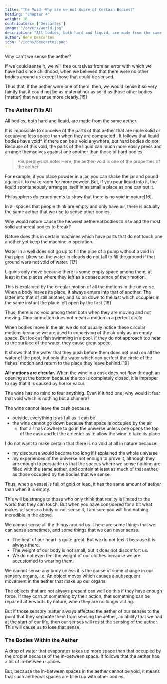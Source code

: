 ```yaml
---
title: "The Void--Why are we not Aware of Certain Bodies?"
heading: "Chapter 4"
weight: 10
contributors: ['Descartes']
image: "/covers/world.jpg"
description: "All bodies, both hard and liquid, are made from the same matter"
author: Rene Descartes
icon: "/icons/descartes.png"
---
```




Why can't we sense the aether? <!-- air compared to other bodies?  -->

If we could sense it, we will free ourselves from an error with which we have had since childhood, when we believed that there were no other bodies around us except those that could be sensed. 

Thus that, if <!-- air --> the aether were one of them, then, <!-- because --> we would sense it so very faintly that it could not be <!--  at least could not be --> as material nor as solid as those other bodies [matter] that we sense more clearly.[15]


### The Aether Fills All

All bodies, both hard and liquid, are made from the same <!-- matter --> aether. 

It is impossible to conceive of the parts of that aether <!-- matter --> that are more solid or occupying less space than when they are compacted <!--  each of them is touched on all sides by the others surrounding it -->. It follows that liquid bodies have void*, if there can be a void anywhere, but hard bodies do not. Because of this void, the parts of the liquid can much more easily press and arrange themselves against one another than those of hard bodies.


> *Superphysics note: Here, the aether-void is one of the properties of the aether 


For example, if you place powder in a jar, you can shake the jar and pound against it to make room for more powder. But, if you pour liquid into it, the liquid spontaneously arranges itself in as small a place as one can put it. 




<!-- By the same token, if you consider in this regard some of the  the -->

Philosophers do experiments to show that there is no void in nature[16]. 

In all spaces that people think are empty and only have air, there is actually the same <!-- matter --> aether that we use to sense <!-- are at least as full, and as full of the same matter, as those where we sense --> other bodies.

Why would nature cause the heaviest aethereal bodies to rise and the most solid aethereal bodies to break? 

Nature does this in certain machines which have parts that do not touch one another yet keep the machine in operation. 

<!-- --as one experiences her doing in certain machines, rather than to suffer that any of their parts should cease to touch one another or to touch some other bodies--and yet permit the parts of air--which are so easy to bend and to be arranged in all manners--to remain next to one another without being touched on all sides, or even without there being another body among them that they touch?  -->

Water in a well does not go up to fill the pipe of a pump without a void in that pipe. Likewise, the water in clouds do not fall to fill the ground if that ground were not void of water.  <!-- , if there were even some little void among the parts of the bodies that they contain? -->[17]

Liquids only move because there is some empty space among them, at least in the places where they left as a consequence of their <!-- mio from which they depart by virtue of their being in --> motion. 

<!-- The parts of   But you could propose to me here a rather considerable problem, to wit, that the parts composing  liquid bodies cannot move incessantly   , as I have said they do,  unless  -->


This is explained by the circular motion of all the motions in the universe. <!-- I would have trouble responding to this, had I not recognized through various experiences that all the motions that take place in the world are in some way circular. --> When a body leaves its place, it always enters into that of another. The latter into that of still another, and so on down to the last which occupies in the same instant the place left open by the first.[18] 

Thus, there is no void among them both when they are moving and not moving. Circular motion does not mean a motion in a perfect circle. <!--  than when they are stopped. And note here that it is not thereby necessary that all the parts of bodies that move together be exactly disposed in the round, as in a true circle, nor even that they be of equal size and shape; for these inequalities can easily be compensated for by other inequalities to be found in their speed. -->

When bodies move in the air, we do not usually notice these circular motions because we are used to conceiving of the air only as an empty space. But look at fish swimming in a pool. if they do not approach too near to the surface of the water, they cause great speed. 

It shows that the water that they push before them does not push on all the water of the pool, but only the water which can  perfect the circle of the fishes' motion and return to the place they leave behind.[19] <!-- This experience suffices to show how these circular motions are easy for nature and familiar to her. -->

**All motions are circular.** When the wine in a cask does not flow through an opening at the bottom because the top is completely closed, it is improper to say that it is caused by horror vacui. 

The wine has no mind to fear anything. Even if it had one, why would it fear that void which is nothing but a chimera?

The wine cannot leave the cask because:
- outside, everything is as full as it can be
- the wine cannot go down because that space is occupied by the air
  - that air has nowhere to go in the universe unless one opens the top of the cask and let the air enter as to allow the wine to take its place


I do not want to make certain that there is no void at all in nature because:
- my discourse would become too long if I explained the whole universe
- my experiences of the universe not enough to prove it, although they are enough to persuade us that the spaces where we sense nothing are filled with the same aether, and contain at least as much of that aether, as those occupied by the bodies that we sense.

Thus, when a vessel is full of gold or lead, it has the same amount of aether than when it is empty. 

This will be strange to those who only think that reality is <!-- physical.  --> limited to the world that they can touch. But when you have considered for a bit what makes us sense a body or not sense it, I am sure you will find nothing incredible in the above.

<!--  may well seem strange to many whose [powers of] reasoning do not extend beyond their fingertips and who think there is nothing in the world except what they touch.   -->

We cannot sense all the things around us. There are some things that we can sense sometimes, and some things that we can never sense. 

<!-- Far from all the things around us being sensible, it is on the contrary those that are there most of the time that can be sensed the least, and those that are always there that can never be sensed at all. -->

- The heat of our heart is quite great. But we do not feel it because it is always there. 
- The weight of our body is not small, but it does not discomfort us. 
- We do not even feel the weight of our clothes because we are accustomed to wearing them. 

We cannot sense any body unless it is the cause of some change in our sensory organs, i.e. An object moves which causes a subsequent movement in <!-- unless it moves in some way, --> the aether <!-- small parts of the matter --> that make up our <!-- of which those --> organs.

The objects that are not always present can well do this if they have enough force. If they corrupt something by their action, that something can be repaired afterwards by nature, when they are no longer acting. 

But if those sensory matter <!-- that continually touch us ever had the power to --> always affected the aether of our senses to the point that they separate them from sensing the aether, an ability that we had at the start of our life, then our senses will resist the sensing of the aether. This will cause us to lose that sense. 

<!-- produce any change in our senses, and to move any parts of their matter, --> <!-- in order to move them they had perforce to separate them entirely from the others at the beginning of our life
, and thus they can have left there only those that completely resist their action and by means of which they cannot be sensed in any way. -->

So it is no wonder that there are many spaces around us where we sense nothing, even if there is the aether. <!-- in which we sense no body, even though they contain bodies no less than those in which we sense them the most. -->

<!-- The coarse air that we inhale and is converted into wind when agitated, that appears solid when enclosed in a balloon, and that is composed only of exhalations and smoke is as solid as water or earth.  -->

<!-- Here one should follow the common opinion of the philosophers, who all assure us that it is rarer, as one also easily recognizes from experience.  -->


### The Bodies Within the Aether

A drop of water that evaporates takes up more space than that occupied by the droplet because of the in-between space. It follows that the aether has a lot of in-between spaces. 

<!-- For the parts of a drop of water, separated from one another by the agitation of heat, can make up much more of this air than the space that held the water can contain. Whence it follows most certainly that there is a great quantity of small intervals among the parts of which the air is composed; for there is no other way to conceive of a rare body.  -->

But, because the in-between spaces in the aether cannot be void, it means that such aethereal spaces are filled up with other bodies. 

<!-- these intervals cannot be empty I conclude from all this that of necessity there are mixed with the air some other bodies, either one or several, which fill as exactly as possible the small intervals left among its parts.  -->


<!-- Now there remains to consider only what these other bodies can be; thereafter I hope it will not be difficult to understand what the nature of light can be. -->
